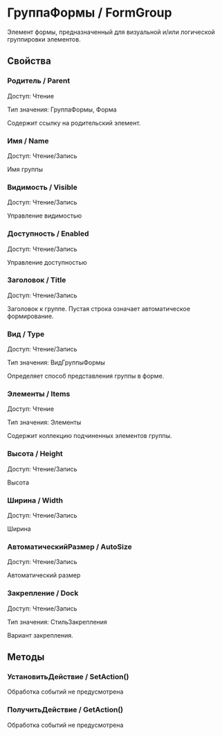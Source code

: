 # ГруппаФормы / FormGroup
    
Элемент формы, предназначенный для визуальной и/или логической группировки элементов.
  
## Свойства
    
### Родитель / Parent
Доступ: Чтение

Тип значения: ГруппаФормы, Форма
    
Содержит ссылку на родительский элемент.
  
### Имя / Name
Доступ: Чтение/Запись
    
Имя группы
  
### Видимость / Visible
Доступ: Чтение/Запись
    
Управление видимостью
  
### Доступность / Enabled
Доступ: Чтение/Запись
    
Управление доступностью
  
### Заголовок / Title
Доступ: Чтение/Запись
    
Заголовок к группе. Пустая строка означает автоматическое формирование.
  
### Вид / Type
Доступ: Чтение/Запись

Тип значения: ВидГруппыФормы
    
Определяет способ представления группы в форме.
  
### Элементы / Items
Доступ: Чтение

Тип значения: Элементы
    
Содержит коллекцию подчиненных элементов группы.
  
### Высота / Height
Доступ: Чтение/Запись
    
Высота
  
### Ширина / Width
Доступ: Чтение/Запись
    
Ширина
  
### АвтоматическийРазмер / AutoSize
Доступ: Чтение/Запись
    
Автоматический размер
  
### Закрепление / Dock
Доступ: Чтение/Запись

Тип значения: СтильЗакрепления
    
Вариант закрепления.
  
## Методы
    
### УстановитьДействие / SetAction()
    
Обработка событий не предусмотрена
  
### ПолучитьДействие / GetAction()
    
Обработка событий не предусмотрена